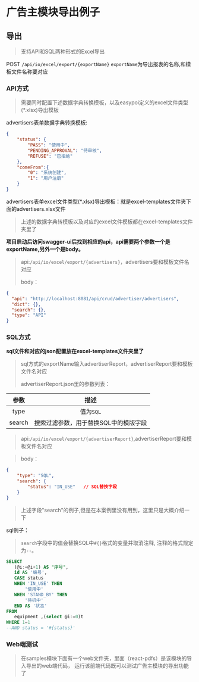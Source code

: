 # 广告主模块导出例子
## 导出
> 支持API和SQL两种形式的Excel导出

POST `/api/io/excel/export/{exportName}`
`exportName`为导出报表的名称,和模板文件名称要对应
###  API方式
> 需要同时配置下述数据字典转换模板，以及easypoi定义的excel文件类型(*.xlsx)导出模板
>
advertisers表单数据字典转换模板:
```json
{
    "status": {
        "PASS": "使用中",
        "PENDING_APPROVAL": "待审核",
        "REFUSE": "已拒绝"
    },
    "comeFrom":{
        "0": "系统创建",
        "1": "用户注册"
    }
}

```

advertisers表单excel文件类型(*.xlsx)导出模板：就是excel-templates文件夹下面的advertisers.xlsx文件
>上述的数据字典转模板以及对应的excel文件模板都在excel-templates文件夹里了

**项目启动后访问swagger-ui后找到相应的api，api需要两个参数一个是exportName,另外一个是body。**
>api:`/api/io/excel/export/{advertisers}`，advertisers要和模板文件名对应
>
>body：
```json
{
  "api": "http://localhost:8081/api/crud/advertiser/advertisers",
  "dict": {},
  "search": {},
  "type": "API"
}
```

### SQL方式
**sql文件和对应的json配置放在excel-templates文件夹里了**
>sql方式的exportName输入advertiserReport，advertiserReport要和模板文件名对应
>
>advertiserReport.json里的参数列表：
 
 |  **参数**  |               **描述**                |
 | :--------: | :-----------------------------------: |
 |    type    |               值为`SQL`               |
 |   search   | 搜索过滤参数，用于替换SQL中的模版字段 |
 

 
>api:`/api/io/excel/export/{advertiserReport}`,advertiserReport要和模板文件名对应
 
>body：
```json
{
    "type": "SQL",
    "search": {           
        "status": "IN_USE"   // SQL替换字段
    }
}
```

>上述字段"search"的例子,但是在本案例里没有用到，这里只是大概介绍一下
>
sql例子：
 
 > `search`字段中的值会替换SQL中`#{}`格式的变量并取消注释,  注释的格式规定为`--`。
 
 ```sql
 SELECT
 	(@i:=@i+1) AS "序号",
 	id AS '编号',
 	CASE status
 	WHEN 'IN_USE' THEN
 		'使用中'
 	WHEN 'STAND_BY' THEN
 		'待机中'
 	END AS '状态'
 FROM
 	equipment ,(select @i:=0)t
 WHERE 1=1
 --AND status = '#{status}'
 
 ```

### Web端测试
>在samples模块下面有一个web文件夹，里面（react-pdfs）是该模块的导入导出的web端代码，
>运行该前端代码既可以测试广告主模块的导出功能了


